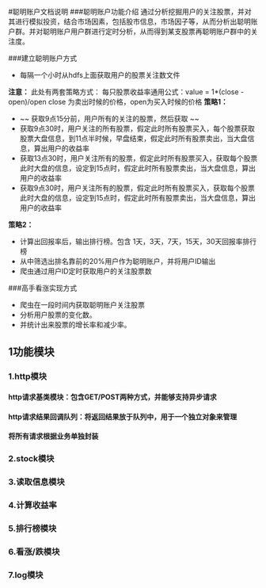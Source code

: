 #聪明账户文档说明
###聪明账户功能介绍
通过分析挖掘用户的关注股票，并对其进行模拟投资，结合市场因素，包括股市信息，市场因子等，从而分析出聪明账户群。并对聪明账户用户群进行定时分析，从而得到某支股票再聪明账户群中的关注度。


###建立聪明账户方式
* 每隔一个小时从hdfs上面获取用户的股票关注数文件

**注意：**
   此处有两套策略方式：
   每只股票收益率通用公式：value = 1*(close - open)/open
   close 为卖出时候的价格，open为买入时候的价格 
**策略1：**


*  ~~ 获取9点15分前，用户所有的关注的股票，然后获取 ~~
* 获取9点30时，用户关注的所有股票，假定此时所有股票买入，每个股票获取股票大盘信息，到11点半时候，早盘结束，假定此时所有股票卖出，当大盘信息，算出用户的收益率 
* 获取13点30时，用户关注所有的股票，假定此时所有股票买入，获取每个股票此时大盘的信息，设定到15点时，假定此时所有股票卖出，当大盘信息，算出用户的收益率
* 获取9点30时，用户关注所有的股票，假定此时所有股票买入，获取每个股票此时大盘的信息，设定到15点时，假定此时所有股票卖出，当大盘信息，算出用户的收益率

**策略2：**


* 计算出回报率后，输出排行榜。包含 1天，3天，7天，15天，30天回报率排行榜
* 从中筛选出排名靠前的20%用户作为聪明账户，并将用户ID输出
* 爬虫通过用户ID定时获取用户的关注股票数

###高手看涨实现方式
* 爬虫在一段时间内获取聪明账户关注股票
* 分析用户股票的变化数。
* 并统计出来股票的增长率和减少率。
 
 
## 1功能模块

### 1.http模块
#### http请求基类模块：包含GET/POST两种方式，并能够支持异步请求
#### http请求结果回调队列：将返回结果放于队列中，用于一个独立对象来管理
#### 将所有请求根据业务单独封装
### 2.stock模块
### 3.读取信息模块
### 4.计算收益率
### 5.排行榜模块
### 6.看涨/跌模块
### 7.log模块

